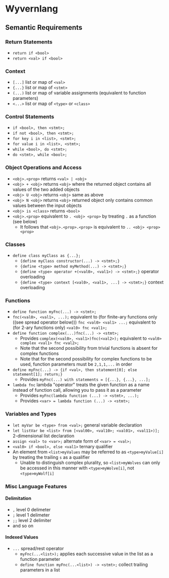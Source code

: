 # Wyvernlang

## Semantic Requirements

### Return Statements

* `return if <bool>`
* `return <val> if <bool>`

### Context

* `[...]` list or map of `<val>`
* `{...}` list or map of `<stmt>`
* `(...)` list or map of variable assignments (equivalent to function parameters)
* `<...>` list or map of `<type>` or `<class>`

### Control Statements

* `if <bool>, then <stmt>;`
* `if not <bool>, then <stmt>;`
* `for key i in <list>, <stmt>;`
* `for value i in <list>, <stmt>;`
* `while <bool>, do <stmt>;`
* `do <stmt>, while <bool>;`

### Object Operations and Access

* `<obj>.<prop>` returns `<val> | <obj>`
* `<obj> + <obj>` returns `<obj>` where the returned object contains all values of the two added objects
* `<obj> U <obj>` returns `<obj>` same as above
* `<obj> N <obj>` returns `<obj>` returned object only contains common values between the input objects
* `<obj> is <class>` returns `<bool>`
* `<obj>.<prop>` equivalent to `. <obj> <prop>` by treating `.` as a function (see below)
  * It follows that `<obj>.<prop>.<prop>` is equivalent to `.. <obj> <prop> <prop>`

### Classes

* `define class myClass as {...};`
  * `{define myClass constructor(...) -> <stmt>;}`
  * `{define <type> method myMethod(...) -> <stmt>;}`
  * `{define <type> operator +(<val0>, <val1>) -> <stmt>;}` operator overloading
  * `{define <type> context [<val0>, <val1>, ...] -> <stmt>;}` context overloading

### Functions

* `define function myFnc(...) -> <stmt>;`
* `fnc(<val0>, <val1>, ...);` equivalent to (for finite-ary functions only ((see spread operator below))) `fnc <val0> <val1> ...;` equivalent to (for 2-ary functions only) `<val0> fnc <val1>;`
* `define function complex(...)fnc(...) -> <stmt>;`
  * Provides `complex(<val0>, <val1>)fnc(<val2>);` equivalent to `<val0> complex <val1> fnc <val2>;`
  * Note that the second possibility from trivial functions is absent for complex functions
  * Note that for the second possibility for complex functions to be used, function parameters must be `2,1,1,...` in order
* `define myFnc(...) -> {if <val>, then statement[0]; else statement[1]; return;}`
  * Provides `myFnc(...) with statements = [{...}, {...}, ...];`
* `lambda fnc` lambda "operator" treats the given function as a name instead of function call, allowing you to pass it as a parameter
  * Provides `myFnc(lambda function (...) -> <stmt>, ...);`
  * Provides `<var> = lambda function (...) -> <stmt>;`

### Variables and Types

* `let myVar be <type> from <val>;` general variable declaration
* `let listVar be <list> from [<val00>, <val10>; <val01>, <val11>)];` 2-dimensional list declaration
* `assign <val> to <var>;` alternate form of `<var> = <val>;`
* `<val0> if <bool>, else <val1>` ternary qualifier
* An element from `<list>myValues` may be referred to as `<type>myValue[i]` by treating the trailing `s` as a qualifier
  * Unable to distinguish complex plurality, so `<list>myWolves` can only be accessed in this manner with `<type>myWolve[i]`, not `<type>myWolf[i]`

### Misc Language Features

#### Delimitation

* `,` level 0 delimeter
* `;` level 1 delimeter
* `;;` level 2 delimiter
* and so on

#### Indexed Values

* `...` spread/rest operator
  * `myFnc(...<list>);` applies each successive value in the list as a function parameter
  * `define function myFnc(...<list>) -> <stmt>;` collect trailing parameters in a list
